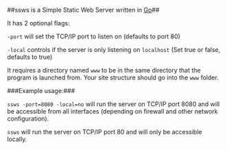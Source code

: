 ##ssws is a Simple Static Web Server written in [Go][1]##

It has 2 optional flags:

`-port` will set the TCP/IP port to listen on (defaults to port 80)

`-local` controls if the server is only listening on `localhost` (Set true or false, defaults to true)

It requires a directory named `www` to be in the same directory that the program is launched from.
Your site structure should go into the `www` folder.

###Example usage:###

`ssws -port=8080 -local=no` will run the server on TCP/IP port 8080 and will be accessible from all interfaces (depending on firewall and other network configuration).

`ssws` will run the server on TCP/IP port 80 and will only be accessible locally.

[1]: http://golang.org
